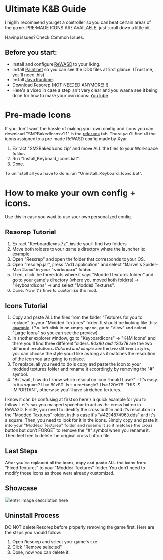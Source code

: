 
# Ultimate K&B Guide
I highly recommend you get a controller so you can beat certain areas of the game. PRE-MADE ICONS ARE AVAILABLE, just scroll down a little bit.

Having issues? Check [Common Issues](https://github.com/okangel12345/SM2KeyboardIcons/blob/main/CommonIssues.md).

## Before you start:
 - Install and configure [ReWASD](https://github.com/EugeneSunrise/reWASD) to your liking.
 - Install [Paint.net](https://www.getpaint.net/) so you can see the DDS files at first glance. (Trust me, you'll need this)
 - Install [Java Runtime](https://www.java.com/es/).
 - Download Resorep (NOT NEEDED ANYMORE!!!).
 - Here's a video in case a step isn't very clear and you wanna see it being done for how to make your own icons: [YouTube](https://youtu.be/EQdKYTqf73I)

# Pre-made Icons
If you don't want the hassle of making your own config and icons you can download "SM2BakedIconsv1.1" in the [releases](https://github.com/okangel12345/SM2KeyboardIcons/tags) tab. There you'll find all the icons assigned to a pre-made ReWASD config made by Xyan.
 1. Extract "SM2BakedIcons.zip" and move ALL the files to your Workspace folder.
 2. Run "Install_Keyboard_Icons.bat".
 3. Done.

To uninstall all you have to do is run "Uninstall_Keyboard_Icons.bat".

# How to make your own config + icons.
Use this in case you want to use your own personalized config.
## Resorep Tutorial
 1. Extract "KeyboardIcons.7z", inside you'll find two folders.
 2. Move both folders to your game's directory where the launcher is: [example](https://i.imgur.com/vZ1KcqZ.png).
 3. Open "Resorep" and open the folder that corresponds to your OS.
 4. Open "resorep.jar", press "Add application" and select "Marvel's Spider-Man 2.exe" in your "workspace" folder.
 5. Then, click the three dots where it says "Modded textures folder:" and go to your game's directory (where you moved both folders) -> "KeyboardIcons" -> and select "Modded Textures".
 6.  Done. Now it's time to customize the mod.
 
 ## Icons Tutorial
 1. Copy and paste ALL the files from the folder "Textures for you to replace" to your "Modded Textures" folder. It should be looking like this: [example](https://i.imgur.com/REhgeEF.png).
 (P.s. left click in an empty space, go to "View" and select "Large Icons" so you can see the preview)
 2. In another explorer window, go to "KeyboardIcons" -> "K&M Icons" and there you'll find three different folders. *80x80 and 120x76* are the two different resolutions. *Colored and simple* are the two different styles, you can choose the style you'd like as long as it matches the resolution of the icon you are going to replace.
3. To replace, all you need to do is copy and paste the icon to your modded textures folder and rename it accordingly by removing the "#" symbol.
4. "But wait, how do I know which resolution icon should I use?" - It's easy. Is it a square? Use 80x80. Is it a rectangle? Use 120x76. THIS IS IMPORTANT, otherwise you'll have stretched textures.

I know it can be confusing at first so here's a quick example for you to follow: Let's say you mapped spacebar to act as the cross button in ReWASD. Firstly, you need to identify the cross button and it's resolution in the "Modded Textures" folder, in this case it's "#4294874960.dds" and it's a square. Then, you need to look for it in the icons. Simply copy and paste it into your "Modded Textures" folder and rename it so it matches the cross button but don't FORGET to remove the "#" symbol when you rename it. Then feel free to delete the original cross button file.
## Last Steps
After you've replaced all the icons, copy and paste ALL the icons from "Fixed Textures" to your "Modded Textures" folder. You don't need to modify those icons as those were already customized.

## Showcase
![enter image description here](https://media.discordapp.net/attachments/1202083020623065108/1218921361104175194/1.png?ex=6612a67a&is=6600317a&hm=bbb1214779f5579723ed3f69b10717f40770b6e5594dec880361773c86d10687&=&format=webp&quality=lossless&width=1175&height=644)

## Uninstall Process
DO NOT delete Resorep before properly removing the game first. Here are the steps you should follow:
1. Open Resorep and select your game's exe.
2.  Click "Remove selected"
3.  Done, now you can delete it.
